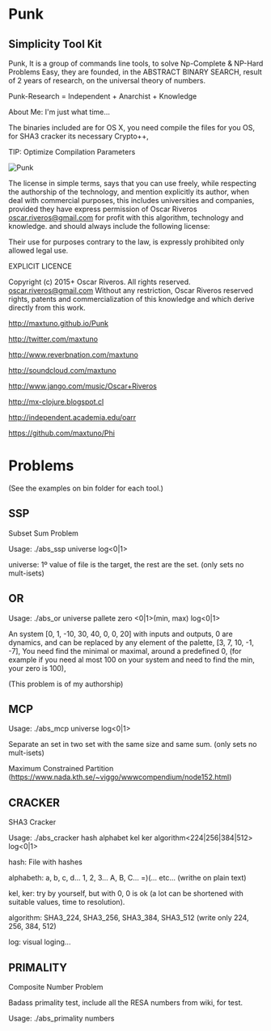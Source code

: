 # Punk 
## Simplicity Tool Kit

Punk, It is a group of commands line tools, to solve Np-Complete & NP-Hard Problems Easy, 
they are founded, in the ABSTRACT BINARY SEARCH, 
result of 2 years of research, on the universal theory of numbers.

Punk-Research = Independent + Anarchist + Knowledge

About Me: <Oscar Riveros> 
I'm just what time...

The binaries included are for OS X, you need compile the files for you OS, for SHA3 cracker its necessary Crypto++,

TIP: Optimize Compilation Parameters

![Punk](https://raw.githubusercontent.com/maxtuno/Punk/master/logo.png)

The license in simple terms, says that you can use freely, while respecting the authorship of the technology,
and mention explicitly its author, when deal with commercial purposes, this includes universities and companies, 
provided they have express permission of Oscar Riveros <oscar.riveros@gmail.com> for profit with this algorithm, technology and knowledge.
and should always include the following license:

Their use for purposes contrary to the law, is expressly prohibited only allowed legal use.

EXPLICIT LICENCE 

Copyright (c) 2015+ Oscar Riveros. All rights reserved. oscar.riveros@gmail.com
Without any restriction, Oscar Riveros reserved rights, patents and
commercialization of this knowledge and which derive directly from this work.

http://maxtuno.github.io/Punk

http://twitter.com/maxtuno

http://www.reverbnation.com/maxtuno

http://soundcloud.com/maxtuno

http://www.jango.com/music/Oscar+Riveros

http://mx-clojure.blogspot.cl

http://independent.academia.edu/oarr

https://github.com/maxtuno/Phi

# Problems

(See the examples on bin folder for each tool.)

## SSP

Subset Sum Problem

Usage: ./abs_ssp universe<path> log<0|1>

universe: 1º value of file is the target, the rest are the set. (only sets no mult-isets)

## OR

Usage: ./abs_or universe<path> pallete<path> zero<number> <0|1>(min, max) log<0|1>

An system [0, 1, -10, 30, 40, 0, 0, 20] with inputs and outputs, 0 are dynamics, 
and can be replaced by any element of the palette, [3, 7, 10, -1, -7],
You need find the minimal or maximal, around a predefined 0, (for example if you need al most 100 on your system and need to find the min, your zero is 100),

(This problem is of my authorship)

## MCP

Usage: ./abs_mcp universe<path> log<0|1>

Separate an set in two set with the same size and same sum. (only sets no mult-isets)

Maximum Constrained Partition (https://www.nada.kth.se/~viggo/wwwcompendium/node152.html)
   

## CRACKER

SHA3 Cracker

Usage: ./abs_cracker hash<path> alphabet<path> kel<number> ker<number> algorithm<224|256|384|512> log<0|1>

hash: File with hashes

alphabeth: a, b, c, d... 1, 2, 3... A, B, C... =)(... etc... (writhe on plain text)

kel, ker: try by yourself, but with 0, 0 is ok (a lot can be shortened with suitable values, time to resolution).

algorithm: SHA3_224, SHA3_256, SHA3_384, SHA3_512 (write only 224, 256, 384, 512)

log: visual loging... 


## PRIMALITY

Composite Number Problem
 
Badass primality test, include all the RESA numbers from wiki, for test.
 
Usage: ./abs_primality numbers<path>
